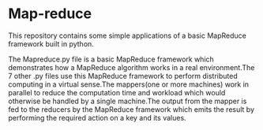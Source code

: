 # Map-reduce
This repository contains some simple applications of a basic MapReduce framework built in python.

The Mapreduce.py file is a basic MapReduce framework which demonstrates how a MapReduce
algorithm works in a real environment.The 7 other .py files use this MapReduce framework
to perform distributed computing in a virtual sense.The mappers(one or more machines) 
work in parallel to reduce the computation time and workload which would otherwise be 
handled by a single machine.The output from the mapper is fed to the reducers by the 
MapReduce framework which emits the result by performing the required action on a key and 
its values.
